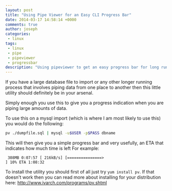 ```yaml
---
layout: post
title: "Using Pipe Viewer for an Easy CLI Progress Bar"
date: 2014-03-17 14:58:14 +0000
comments: true
author: joseph
categories: 
 - linux
tags: 
 - linux
 - pipe
 - pipeviewer
 - progressbar
description: "Using pipeviewer to get an easy progress bar for long running processes such as db imports"
---
```

If you have a large database file to import or any other longer running process that involves piping data from one place to another then this little utility should definitely be in your arsenal.

Simply enough you use this to give you a progress indication when you are piping large amounts of data.

To use this on a mysql import (which is where I am most likely to use this) you would do the following:

``` bash 
pv ./dumpfile.sql | mysql -u$USER -p$PASS dbname
```

This will then give you a simple progress bar and very usefully, an ETA that indicates how much time is left For example:
```
 308MB 0:07:57 [ 216kB/s] [===============>                                          ] 10% ETA 1:08:32
```

To install the utility you should first of all just try `yum install pv`. If that doesn't work then you can read more about installing for your distribution here:
http://www.ivarch.com/programs/pv.shtml


